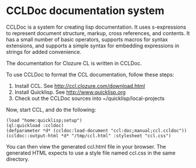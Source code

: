 # CCLDoc documentation system

CCLDoc is a system for creating lisp documentation. It uses s-expressions to represent document structure, markup, cross references, and contents. It has a small number of basic operators, supports macros for syntax extensions, and supports a simple syntax for embedding expressions in strings for added convenience.

The documentation for Clozure CL is written in CCLDoc.

To use CCLDoc to format the CCL documentation, follow these steps:

1. Install CCL.  See http://ccl.clozure.com/download.html
2. Install Quicklisp.  See http://www.quicklisp.org
3. Check out the CCLDoc sources into ~/quicklisp/local-projects

Now, start CCL, and do the following:

    (load "home:quicklisp;setup")
    (ql:quickload :ccldoc)
    (defparameter *d* (ccldoc:load-document "ccl:doc;manual;ccl.ccldoc"))
    (ccldoc::output-html *d* "/tmp/ccl.html" :stylesheet "ccl.css")

You can then view the generated ccl.html file in your browser. The generated HTML expects to use a style file named ccl.css in the same directory.
